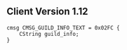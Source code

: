 ## Client Version 1.12

```rust,ignore
cmsg CMSG_GUILD_INFO_TEXT = 0x02FC {
    CString guild_info;    
}

```
